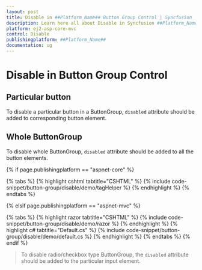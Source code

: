 ```yaml
---
layout: post
title: Disable in ##Platform_Name## Button Group Control | Syncfusion
description: Learn here all about Disable in Syncfusion ##Platform_Name## Button Group control of Syncfusion Essential JS 2 and more.
platform: ej2-asp-core-mvc
control: Disable
publishingplatform: ##Platform_Name##
documentation: ug
---
```



# Disable in Button Group Control

## Particular button

To disable a particular button in a ButtonGroup, `disabled` attribute should be added to corresponding button element.

## Whole ButtonGroup

To disable whole ButtonGroup, `disabled` attribute should be added to all the button elements.

{% if page.publishingplatform == "aspnet-core" %}

{% tabs %}
{% highlight cshtml tabtitle="CSHTML" %}
{% include code-snippet/button-group/disable/demo/tagHelper %}
{% endhighlight %}
{% endtabs %}

{% elsif page.publishingplatform == "aspnet-mvc" %}

{% tabs %}
{% highlight razor tabtitle="CSHTML" %}
{% include code-snippet/button-group/disable/demo/razor %}
{% endhighlight %}
{% highlight c# tabtitle="Default.cs" %}
{% include code-snippet/button-group/disable/demo/default.cs %}
{% endhighlight %}
{% endtabs %}
{% endif %}



> To disable radio/checkbox type ButtonGroup, the `disabled` attribute should be added to the particular input element.